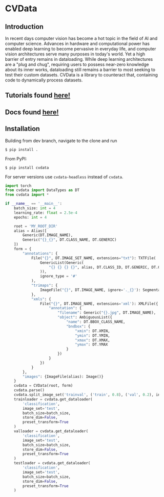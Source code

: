 # CVData

## Introduction

In recent days computer vision has become a hot topic in the field of AI and computer science. Advances in hardware and computational power has enabled deep learning to become pervasive in everyday life, and computer vision architectures serve many purposes in today's world. Yet a high barrier of entry remains in dataloading. While deep learning architectures are a "plug and chug", requiring users to possess near-zero knowledge about its inner works, dataloading still remains a barrier to most seeking to test their custom datasets. CVData is a library to counteract that, containing code to dynamically process datasets.

## Tutorials found [here!](./tutorial.md) 
## Docs found [here!](https://atong28.github.io/CVData/)

## Installation

Building from dev branch, navigate to the clone and run

```
$ pip install .
```

From PyPI:

```
$ pip install cvdata
```

For server versions use `cvdata-headless` instead of `cvdata`.

```python
import torch
from cvdata import DataTypes as DT
from cvdata import *

if __name__ == '__main__':
    batch_size: int = 4
    learning_rate: float = 2.5e-4
    epochs: int = 4

    root = 'MY_ROOT_DIR'
    alias = Alias([
        Generic(DT.IMAGE_NAME),
        Generic("{}_{}", DT.CLASS_NAME, DT.GENERIC)
    ])
    form = {
        "annotations": {
            File("{}", DT.IMAGE_SET_NAME, extensions="txt"): TXTFile(
                GenericList(Generic(
                    "{} {} {} {}", alias, DT.CLASS_ID, DT.GENERIC, DT.GENERIC
                )),
                ignore_type = '#'
            ),
            "trimaps": {
                ImageFile("{}", DT.IMAGE_NAME, ignore='._{}'): SegmentationImage()
            },
            "xmls": {
                File("{}", DT.IMAGE_NAME, extensions='xml'): XMLFile({
                    "annotation": {
                        "filename": Generic("{}.jpg", DT.IMAGE_NAME),
                        "object": AmbiguousList({
                            "name": DT.BBOX_CLASS_NAME,
                            "bndbox": {
                                "xmin": DT.XMIN,
                                "ymin": DT.YMIN,
                                "xmax": DT.XMAX,
                                "ymax": DT.YMAX
                            }
                        })
                    }
                })
            }
        },
        "images": {ImageFile(alias): Image()}
    }
    cvdata = CVData(root, form)
    cvdata.parse()
    cvdata.split_image_set('trainval', ('train', 0.8), ('val', 0.2), inplace = True, seed = 0)
    trainloader = cvdata.get_dataloader(
        'classification',
        image_set='test',
        batch_size=batch_size,
        store_dim=False,
        preset_transform=True
    )
    valloader = cvdata.get_dataloader(
        'classification',
        image_set='test',
        batch_size=batch_size,
        store_dim=False,
        preset_transform=True
    )
    testloader = cvdata.get_dataloader(
        'classification',
        image_set='test',
        batch_size=batch_size,
        store_dim=False,
        preset_transform=True
    )
```
